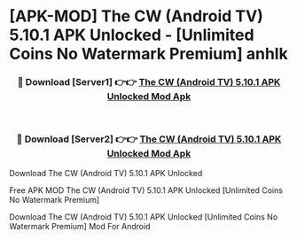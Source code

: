 # [APK-MOD] The CW (Android TV) 5.10.1 APK Unlocked - [Unlimited Coins No Watermark Premium] anhlk



<div align="center">
<h3>🔴 Download [Server1] 👉👉 <a href="https://momento.my/?title=The_CW_(Android_TV)_5.10.1_APK_Unlocked">The CW (Android TV) 5.10.1 APK Unlocked Mod Apk</a></h3><br>

<h3>🔴 Download [Server2] 👉👉 <a href="https://momento.my/?title=The_CW_(Android_TV)_5.10.1_APK_Unlocked">The CW (Android TV) 5.10.1 APK Unlocked Mod Apk</a></h3>
</div>



Download The CW (Android TV) 5.10.1 APK Unlocked 

Free APK MOD The CW (Android TV) 5.10.1 APK Unlocked [Unlimited Coins No Watermark Premium]

Download The CW (Android TV) 5.10.1 APK Unlocked [Unlimited Coins No Watermark Premium] Mod For Android
